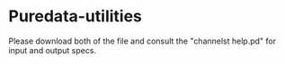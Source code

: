 # Puredata-utilities
Please download both of the file and consult the "channelst help.pd" for input and output specs.
